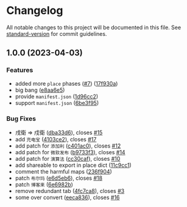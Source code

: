 # Changelog

All notable changes to this project will be documented in this file. See [standard-version](https://github.com/conventional-changelog/standard-version) for commit guidelines.

## 1.0.0 (2023-04-03)

### Features

- added more `place` phases ([#7](https://github.com/tongwentang/tongwen-dict/issues/7)) ([17f930a](https://github.com/tongwentang/tongwen-dict/commit/17f930ac2ebbc9131391f696ae2ac405f7a40fa0))
- big bang ([e8aa6e5](https://github.com/tongwentang/tongwen-dict/commit/e8aa6e53f3ef265eaad0665fe9bf25a3528139c7))
- provide `manifest.json` ([1d96cc2](https://github.com/tongwentang/tongwen-dict/commit/1d96cc25f12f06d780ebd2ffd539fd56fd917c66))
- support `manifest.json` ([6be3f95](https://github.com/tongwentang/tongwen-dict/commit/6be3f956a4edfb6683e6f848e9dd66163cfa0691))

### Bug Fixes

- 戌衛 => 戍衛 ([dba33d6](https://github.com/tongwentang/tongwen-dict/commit/dba33d65272fa489a3aa4a7f30fc1042440f66da)), closes [#15](https://github.com/tongwentang/tongwen-dict/issues/15)
- add `充电宝` ([4103ce2](https://github.com/tongwentang/tongwen-dict/commit/4103ce27121d68ff7fb79903fe0a26213d95437f)), closes [#17](https://github.com/tongwentang/tongwen-dict/issues/17)
- add patch for `添加利` ([c401ac0](https://github.com/tongwentang/tongwen-dict/commit/c401ac09ccc14b6adc6362ff0241f0f257836920)), closes [#12](https://github.com/tongwentang/tongwen-dict/issues/12)
- add patch for `微软发布` ([b9733f3](https://github.com/tongwentang/tongwen-dict/commit/b9733f3da1a03514957a04b116521fc568a6c6b2)), closes [#14](https://github.com/tongwentang/tongwen-dict/issues/14)
- add patch for `演算法` ([cc30caf](https://github.com/tongwentang/tongwen-dict/commit/cc30cafd3258b6ddfd473d7f79e1787b3f571b11)), closes [#10](https://github.com/tongwentang/tongwen-dict/issues/10)
- add shareable to export in place dict ([11c9cc1](https://github.com/tongwentang/tongwen-dict/commit/11c9cc11017e6cc832d5d04746d32e1926f73ca2))
- comment the harmful maps ([236f904](https://github.com/tongwentang/tongwen-dict/commit/236f904acc14d60243cd46fa60a8933bfdd65fbe))
- patch `布尔玛` ([e6d5eb6](https://github.com/tongwentang/tongwen-dict/commit/e6d5eb6e12319d489568160e30c9ccb6aa15e76f)), closes [#18](https://github.com/tongwentang/tongwen-dict/issues/18)
- patch `博客来` ([6e6982b](https://github.com/tongwentang/tongwen-dict/commit/6e6982b2222976ae0c9d16db79f964078588b125))
- remove redundant tab ([4fc7ca8](https://github.com/tongwentang/tongwen-dict/commit/4fc7ca85d869782da2dd8196eae2fb8c1aa77b40)), closes [#3](https://github.com/tongwentang/tongwen-dict/issues/3)
- some over convert ([eeca836](https://github.com/tongwentang/tongwen-dict/commit/eeca8368c0946837bc8df4e26c9c135f6b6c1b6b)), closes [#16](https://github.com/tongwentang/tongwen-dict/issues/16)

